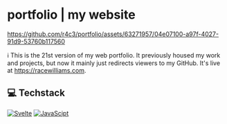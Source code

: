 # portfolio | my website

https://github.com/r4c3/portfolio/assets/63271957/04e07100-a97f-4027-91d9-53760b117560

ℹ️ This is the 21st version of my web portfolio. It previously housed my work and projects, but now it mainly just redirects viewers to my GitHub. It's live at https://racewilliams.com.

## 💻 Techstack
[![Svelte](https://img.shields.io/badge/svelte-%23f1413d.svg?style=for-the-badge&logo=svelte&logoColor=white)]()
[![JavaScipt](https://img.shields.io/badge/JavaScript-F7DF1E?style=for-the-badge&logo=javascript&logoColor=white)]()
